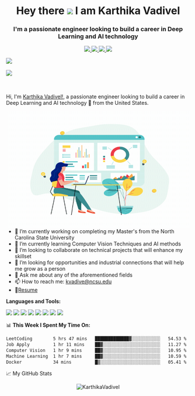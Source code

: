 <h1 align="center">
Hey there <img src="https://media.giphy.com/media/hvRJCLFzcasrR4ia7z/giphy.gif" width="25px"> I am Karthika Vadivel </h1>
<h3 align="center">I'm a passionate engineer looking to build a career in Deep Learning and AI technology </h3>
 
 <p align='center'>
   <a href="https://www.linkedin.com/in/karthivadivel/">
     <img height="30"  src="https://raw.githubusercontent.com/peterthehan/peterthehan/master/assets/linkedin.svg" />
   </a>
 
   <a href= "https://github.com/car-thee-ca/Viola-Jones-Face-Recognition/files/5793724/Karthika_Resume__Version_1_.pdf" >
     <img height="30"  src="https://user-images.githubusercontent.com/42571681/104143117-397dba80-538c-11eb-80fc-f5e5a53f4aa8.png" />
   </a>

   <a href="https://leetcode.com/kvadive/">
     <img height="30"  src="https://user-images.githubusercontent.com/42571681/104142181-6203b580-5388-11eb-87e4-5d0bd8a862b7.png" />
   </a>

   <a href= "kvadive@ncsu.edu" >
     <img height="30" src="https://user-images.githubusercontent.com/42571681/104142413-7f854f00-5389-11eb-859d-c95489ec0e50.png" />
   </a>

   <a href="https://www.instagram.com/rasode_mein_kaun/?hl=en"><img height="30" src="https://github.com/WaylonWalker/WaylonWalker/blob/main/icon/instagram.jpg?raw=true"></a>
   
   <a href="spotify:user:315tq6cpz2w4mzdzn5la3gi72gc4">
     <img height="30"  src="https://raw.githubusercontent.com/peterthehan/peterthehan/master/assets/spotify.svg" />
   </a>
   
</p>
 

<br />

Hi, I'm [Karthika Vadivel!](https://blog.abhisheknaidu.tech/), a passionate engineer looking to build a career in Deep Learning and AI technology
 🚀 from the United States.

  <img align="right" alt="GIF" src="https://github.com/car-thee-ca/car-thee-ca/blob/main/women_code_gif_3.gif?raw=true" width="500" height="320" />
  
- 🔭 I’m currently working on completing my Master's from the North Carolina State University
- 🌱 I’m currently learning Computer Vision Techniques and AI methods
- 👯 I’m looking to collaborate on technical projects that will enhance my skillset
- 🤔 I’m looking for opportunities and industrial connections that will help me grow as a person
- 💬 Ask me about any of the aforementioned fields
- 📫 How to reach me: kvadive@ncsu.edu
- 📝[Resume](https://github.com/car-thee-ca/Viola-Jones-Face-Recognition/files/5793724/Karthika_Resume__Version_1_.pdf)


**Languages and Tools:**  

<code><img height="30" src="https://user-images.githubusercontent.com/25856691/104141371-54e4c780-5384-11eb-9f01-94dadef9d439.png"></code>
<code><img height="30" src="https://user-images.githubusercontent.com/25856691/104141284-ec95e600-5383-11eb-9594-35dc4d1f461a.png"></code>
<code><img height="30" src="https://user-images.githubusercontent.com/25856691/104141443-d63c5a00-5384-11eb-8e85-efb0f6f56282.png"></code>
<code><img height="30" src="https://user-images.githubusercontent.com/25856691/104141459-f1a76500-5384-11eb-9a10-ff28754f8d25.png"></code>
<code><img height="30" src="https://user-images.githubusercontent.com/25856691/104141474-04ba3500-5385-11eb-9a4d-6e4c4b5f5f46.png"></code>
<code><img height="30" src="https://user-images.githubusercontent.com/25856691/104141478-0b48ac80-5385-11eb-9428-1ff76e207a84.png"></code>
<code><img height="30" src="https://user-images.githubusercontent.com/25856691/104141502-287d7b00-5385-11eb-9341-812bc277442d.png"></code>
<code><img height="30" src="https://user-images.githubusercontent.com/25856691/104141465-f9670980-5384-11eb-8ab8-8eaec8fbad9c.png"></code>


📊 **This Week I Spent My Time On:**
<!--START_SECTION:waka-->
```text
LeetCoding        5 hrs 47 mins   █████████████▓░░░░░░░░░░░   54.53 % 
Job Apply         1 hr 11 mins    ██▓░░░░░░░░░░░░░░░░░░░░░░   11.27 % 
Computer Vision   1 hr 9 mins     ██▓░░░░░░░░░░░░░░░░░░░░░░   10.95 % 
Machine Learning  1 hr 7 mins     ██▓░░░░░░░░░░░░░░░░░░░░░░   10.59 % 
Docker            34 mins         █▒░░░░░░░░░░░░░░░░░░░░░░░   05.41 % 
```
<!--END_SECTION:waka-->


📈 My GitHub Stats

<p align="center"> <img src="https://github-readme-stats.vercel.app/api?username=car-thee-ca&show_icons=true&theme=gotham" alt="KarthikaVadivel" />
